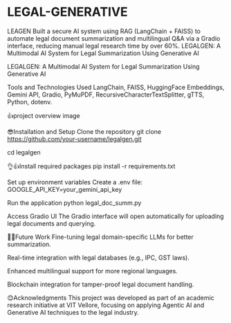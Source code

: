 # LEGAL-GENERATIVE
LEAGEN Built a secure AI system using RAG (LangChain + FAISS) to automate legal document summarization and multilingual Q&amp;A via a Gradio interface, reducing manual legal research time by over 60%.  LEGALGEN: A Multimodal AI System for Legal Summarization Using Generative AI


LEGALGEN: A Multimodal AI System for Legal Summarization Using Generative AI

Tools and Technologies Used
LangChain, FAISS, HuggingFace Embeddings, Gemini API, Gradio, PyMuPDF, RecursiveCharacterTextSplitter, gTTS, Python, dotenv.

👍project overview
image

😎Installation and Setup
Clone the repository
git clone https://github.com/your-username/legalgen.git

cd legalgen

👌👍Install required packages
pip install -r requirements.txt

Set up environment variables Create a .env file:
GOOGLE_API_KEY=your_gemini_api_key

Run the application
python legal_doc_summ.py

Access Gradio UI The Gradio interface will open automatically for uploading legal documents and querying.

🧠👀Future Work
Fine-tuning legal domain-specific LLMs for better summarization.

Real-time integration with legal databases (e.g., IPC, GST laws).

Enhanced multilingual support for more regional languages.

Blockchain integration for tamper-proof legal document handling.

😊Acknowledgments
This project was developed as part of an academic research initiative at VIT Vellore, focusing on applying Agentic AI and Generative AI techniques to the legal industry.
